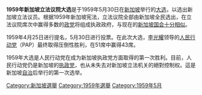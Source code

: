 **1959年新加坡立法议院大选**是于1959年5月30日在[新加坡](../Page/新加坡.md "wikilink")举行的[大选](https://zh.wikipedia.org/wiki/大选 "wikilink")，以选出新加坡立法议员。根据1959年新加坡宪法，立法议院全部由新加坡全民选出，在立法议院席次中赢得多数的[政党](../Page/政党.md "wikilink")将组成执政政府，与现在的[新加坡国会十分相似](https://zh.wikipedia.org/wiki/新加坡国会 "wikilink")。

1959年4月25日进行提名，5月30日进行投票。在此次大选，[李光耀](../Page/李光耀.md "wikilink")领导的[人民行动党](https://zh.wikipedia.org/wiki/新加坡人民行动党 "wikilink")（PAP）最终取得压倒性胜利，在51席中赢得43席。

1959年大选是人民行动党在成为新加坡执政党方面取得的第一次胜利。目前，人民行动党仍是新加坡的[执政党](https://zh.wikipedia.org/wiki/执政党 "wikilink")，也从未失去对新加坡立法机关的絕對控制权。這是新加坡[自治](../Page/自治.md "wikilink")后举行的第一次选举。

[Category:新加坡選舉](https://zh.wikipedia.org/wiki/Category:新加坡選舉 "wikilink") [Category:1959年選舉](https://zh.wikipedia.org/wiki/Category:1959年選舉 "wikilink") [Category:1959年5月](https://zh.wikipedia.org/wiki/Category:1959年5月 "wikilink")